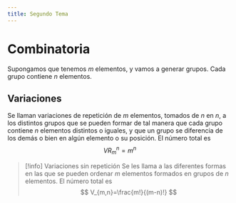 ```yaml
---
title: Segundo Tema
---
```

# Combinatoria
Supongamos que tenemos $m$ elementos, y vamos a generar grupos. Cada grupo contiene $n$ elementos.
## Variaciones
Se llaman variaciones de repetición de $m$ elementos, tomados de $n$ en $n$, a los distintos grupos que se pueden formar de tal manera que cada grupo contiene $n$ elementos distintos o iguales, y que un grupo se diferencia de los demás o bien en algún elemento o su posición.
El número total es
$$
VR_{m}^n=m^{n}
$$
> [!info] Variaciones sin repetición
> Se les llama a las diferentes formas en las que se pueden ordenar $m$ elementos formados en grupos de $n$ elementos. El número total es
> $$
> V_{m,n}=\frac{m!}{(m-n)!}
> $$ 


